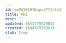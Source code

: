 ```yaml
---
id: oxMQtKIH7KupczT71rtn3
title: RHI
desc: ''
updated: 1644779729014
created: 1644779729014
stub: true
---
```


